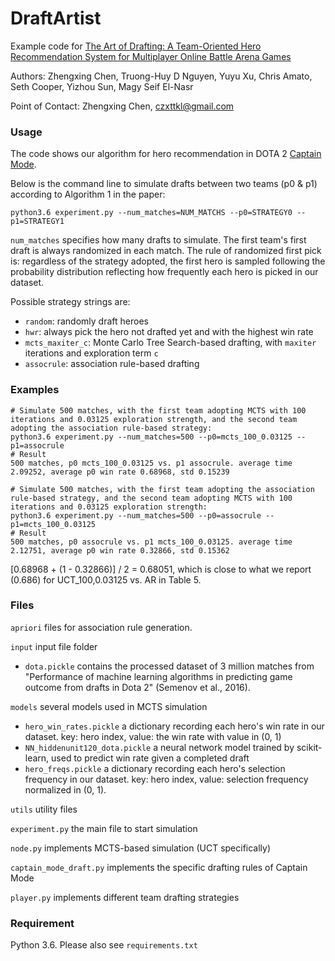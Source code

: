 # DraftArtist

Example code for [
The Art of Drafting: A Team-Oriented Hero Recommendation System for Multiplayer Online Battle Arena Games](https://arxiv.org/abs/1806.10130)

Authors: Zhengxing Chen, Truong-Huy D Nguyen, Yuyu Xu, Chris Amato, Seth Cooper, Yizhou Sun, Magy Seif El-Nasr

Point of Contact: Zhengxing Chen, czxttkl@gmail.com
### Usage
The code shows our algorithm for hero recommendation in DOTA 2 [Captain Mode](https://dota2.gamepedia.com/g00/Game_modes?i10c.encReferrer=aHR0cHM6Ly93d3cuZ29vZ2xlLmNvbS8%3D&i10c.ua=1#Captains_Mode).

Below is the command line to simulate drafts between two teams (p0 & p1) according to Algorithm 1 in the paper:  
```
python3.6 experiment.py --num_matches=NUM_MATCHS --p0=STRATEGY0 --p1=STRATEGY1 
```
`num_matches` specifies how many drafts to simulate. The first team's first draft is always randomized in each match. The rule of randomized first pick is: regardless of the strategy adopted, the first hero
is sampled following the probability distribution reflecting how frequently each hero is picked in our dataset. 

Possible strategy strings are:
* `random`: randomly draft heroes
* `hwr`: always pick the hero not drafted yet and with the highest win rate
* `mcts_maxiter_c`: Monte Carlo Tree Search-based drafting, with `maxiter` iterations and exploration term `c`
* `assocrule`: association rule-based drafting

### Examples
```
# Simulate 500 matches, with the first team adopting MCTS with 100 iterations and 0.03125 exploration strength, and the second team adopting the association rule-based strategy:
python3.6 experiment.py --num_matches=500 --p0=mcts_100_0.03125 --p1=assocrule 
# Result
500 matches, p0 mcts_100_0.03125 vs. p1 assocrule. average time 2.09252, average p0 win rate 0.68968, std 0.15239 
```

```
# Simulate 500 matches, with the first team adopting the association rule-based strategy, and the second team adopting MCTS with 100 iterations and 0.03125 exploration strength:
python3.6 experiment.py --num_matches=500 --p0=assocrule --p1=mcts_100_0.03125 
# Result
500 matches, p0 assocrule vs. p1 mcts_100_0.03125. average time 2.12751, average p0 win rate 0.32866, std 0.15362 
```
[0.68968 + (1 - 0.32866)] / 2 = 0.68051, which is close to what we report (0.686) for UCT_100,0.03125 vs. AR in Table 5. 

### Files
`apriori` files for association rule generation. 

`input` input file folder
* `dota.pickle` contains the processed dataset of 3 million matches from "Performance of machine learning algorithms in predicting
game outcome from drafts in Dota 2" (Semenov et al., 2016). 

`models` several models used in MCTS simulation

* `hero_win_rates.pickle` a dictionary recording each hero's win rate in our dataset. key: hero index, value: the win rate with value in (0, 1)
* `NN_hiddenunit120_dota.pickle` a neural network model trained by scikit-learn, used to predict win rate given a completed draft
* `hero_freqs.pickle` a dictionary recording each hero's selection frequency in our dataset. key: hero index, value: selection frequency normalized in (0, 1).

`utils` utility files

`experiment.py` the main file to start simulation

`node.py` implements MCTS-based simulation (UCT specifically)

`captain_mode_draft.py` implements the specific drafting rules of Captain Mode

`player.py` implements different team drafting strategies

### Requirement

Python 3.6. Please also see `requirements.txt`